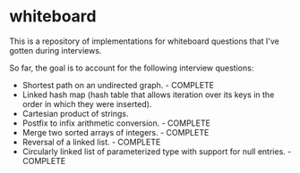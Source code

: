 # whiteboard
This is a repository of implementations for whiteboard questions that I've gotten during interviews.

So far, the goal is to account for the following interview questions:

* Shortest path on an undirected graph. - COMPLETE
* Linked hash map (hash table that allows iteration over its keys in the order in which they were inserted).
* Cartesian product of strings.
* Postfix to infix arithmetic conversion. - COMPLETE
* Merge two sorted arrays of integers. - COMPLETE
* Reversal of a linked list. - COMPLETE
* Circularly linked list of parameterized type with support for null entries. - COMPLETE
